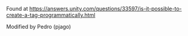 Found at https://answers.unity.com/questions/33597/is-it-possible-to-create-a-tag-programmatically.html

Modified by Pedro (pjago)
